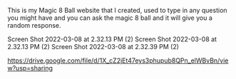 This is my Magic 8 Ball website that I created, used to type in any question you might have and you can ask the magic 8 ball and it will give you a random response.


Screen Shot 2022-03-08 at 2.32.13 PM (2)
Screen Shot 2022-03-08 at 2.32.13 PM (2)
Screen Shot 2022-03-08 at 2.32.39 PM (2)

https://drive.google.com/file/d/1X_cZ2jEt47eys3phupub8QPn_elWBvBn/view?usp=sharing